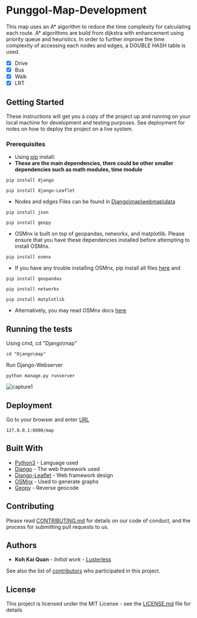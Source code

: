 # Punggol-Map-Development

This map uses an A* algorithm to reduce the time complexity for calculating each route. A* algorithms are build from dijkstra with enhancement using priority queue and heuristics. In order to further improve the time complexity of accessing each nodes and edges, a DOUBLE HASH table is used.
- [x] Drive
- [x] Bus
- [x] Walk
- [x] LRT

## Getting Started

These instructions will get you a copy of the project up and running on your local machine for development and testing purposes. See deployment for notes on how to deploy the project on a live system.

### Prerequisites

* Using [pip](https://pip.pypa.io/en/stable/) install:
* **These are the main dependencies, there could be other smaller dependencies such as math modules, time module**
```
pip install django
```
```
pip install django-Leaflet
```
* Nodes and edges Files can be found in [Django\map\webmap\data](https://facebook.com)
```
pip install json
```
```
pip install geopy 
```
* OSMnx is built on top of geopandas, networkx, and matplotlib. Please ensure that you have these dependencies installed before attempting to install OSMnx.
```
pip install osmnx
```
* If you have any trouble installing OSMnx, pip install all files [here](whlfiles) and
```
pip install geopandas
```
```
pip install networkx
```
```
pip install matplotlib
```
* Alternatively, you may read OSMnx docs [here](https://osmnx.readthedocs.io/en/stable/)


## Running the tests

Using cmd, cd "Django\map"
```
cd "Django\map"
```
Run Django-Webserver
```
python manage.py runserver
```
![capture1](https://user-images.githubusercontent.com/57383960/77459367-97abd200-6e3a-11ea-93c9-af2791d3b68f.JPG)

## Deployment

Go to your browser and enter [URL](127.0.0.1:8000/map)
```
127.0.0.1:8000/map
```

## Built With

* [Python3](https://www.python.org/downloads/) - Language used
* [Django](https://www.djangoproject.com/download/) - The web framework used
* [Django-Leaflet](https://pypi.org/project/django-leaflet/) - Web framework design
* [OSMnx](https://osmnx.readthedocs.io/en/stable/) - Used to generate graphs
* [Geopy](https://pypi.org/project/geopy/) - Reverse geocode


## Contributing

Please read [CONTRIBUTING.md](https://gist.github.com/PurpleBooth/b24679402957c63ec426) for details on our code of conduct, and the process for submitting pull requests to us.

## Authors

* **Koh Kai Quan** - *Initial work* - [Lusterless](https://github.com/lusterless)

See also the list of [contributors](https://github.com/your/project/contributors) who participated in this project.

## License

This project is licensed under the MIT License - see the [LICENSE.md](LICENSE.md) file for details
